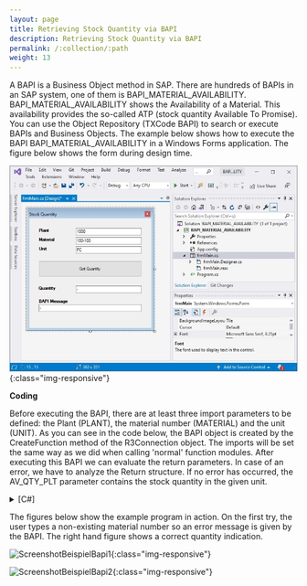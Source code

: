 ```yaml
---
layout: page
title: Retrieving Stock Quantity via BAPI
description: Retrieving Stock Quantity via BAPI
permalink: /:collection/:path
weight: 13
---
```


A BAPI is a Business Object method in SAP. There are hundreds of BAPIs in an SAP system, one of them is BAPI_MATERIAL_AVAILABILITY. BAPI_MATERIAL_AVAILABILITY shows the  Availability of a Material. This availability provides the so-called ATP (stock quantity Available To Promise). You can use the Object Repository (TXCode BAPI) to search or execute BAPIs and Business Objects. The example below shows how to execute the BAPI BAPI_MATERIAL_AVAILABILITY in a Windows Forms application. The figure below shows the form during design time.

![BAPIStockQuan](/img/contents/BAPIStockQuant.jpg){:class="img-responsive"}

**Coding**

Before executing the BAPI, there are at least three import parameters to be defined: the Plant (PLANT), the material number (MATERIAL) and the unit (UNIT). As you can see in the code below, the BAPI object is created by the CreateFunction method of the R3Connection object. The imports will be set the same way as we did when calling 'normal' function modules. After executing this BAPI we can evaluate the return parameters. In case of an error, we have to analyze the Return structure. If no error has occurred, the AV_QTY_PLT parameter contains the stock quantity in the given unit.


<details>
<summary>[C#]</summary>
{% highlight csharp %}
private void btnGetQuantity_Click(object sender, System.EventArgs e)
        {
            try
            {
        
                ERPConnect.LIC.SetLic("xxxxxxxxxxxxx"); //Set your ERPConnect License. 
  
                R3Connection con = new R3Connection("SAPServer",00,"SAPUser","Password","DE","800");  //Set Connection Properties
  
                con.Open(); //Open the SAP Connection 
                
                // Create a Bapi object, fill parameters and execute
                RFCFunction f = con.CreateFunction("BAPI_MATERIAL_AVAILABILITY");
                f.Exports["PLANT"].ParamValue = txtPlant.Text;
                f.Exports["MATERIAL"].ParamValue = txtMaterial.Text;
                f.Exports["UNIT"].ParamValue = txtUnit.Text;
                f.Execute();
  
                // Read the import structure RETURN to provide possible Messages
                RFCStructure BapiRet = f.Imports["RETURN"].ToStructure();
                txtBAPIMessage.Text = BapiRet["MESSAGE"].ToString();
  
                // Fill textbox with stock quantity
                txtStock.Text = f.Imports["AV_QTY_PLT"].ToString();
            }
            catch (ERPException e1)
            { MessageBox.Show(e1.Message); }
        }
{% endhighlight %}
</details>

The figures below show the example program in action. On the first try, the user types a non-existing material number so an error message is given by the BAPI. The right hand figure shows a correct quantity indication.

![ScreenshotBeispielBapi1](/img/contents/ScreenshotBeispielBapi1.jpg){:class="img-responsive"}

![ScreenshotBeispielBapi2](/img/contents/ScreenshotBeispielBapi2.jpg){:class="img-responsive"}
